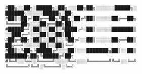 
#
#██╗░░██╗░█████╗░██╗░░░██╗██╗░░░░░░█████╗░  ██████╗░░░░░█████╗░██╗
#██║░██╔╝██╔══██╗╚██╗░██╔╝██║░░░░░██╔══██╗  ╚════██╗░░░██╔══██╗██║
#█████═╝░██║░░██║░╚████╔╝░██║░░░░░███████║  ░░███╔═╝░░░██║░░██║██║
#██╔═██╗░██║░░██║░░╚██╔╝░░██║░░░░░██╔══██║  ██╔══╝░░░░░██║░░██║╚═╝
#██║░╚██╗╚█████╔╝░░░██║░░░███████╗██║░░██║  ███████╗██╗╚█████╔╝██╗
#╚═╝░░╚═╝░╚════╝░░░░╚═╝░░░╚══════╝╚═╝░░╚═╝  ╚══════╝╚═╝░╚════╝░╚═╝
